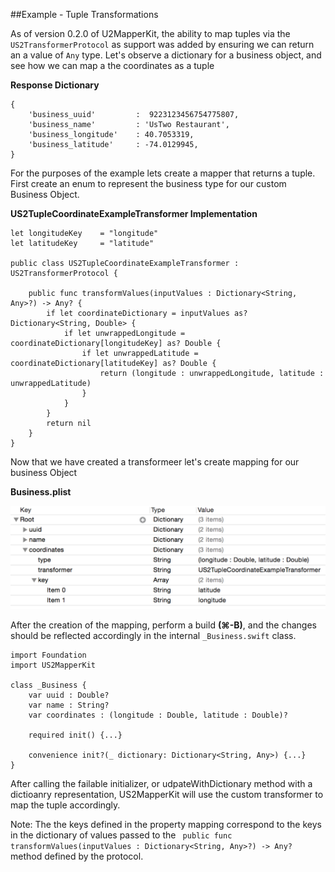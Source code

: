 ##Example - Tuple Transformations

As of version 0.2.0 of U2MapperKit, the ability to map tuples via the `US2TransformerProtocol` as support was added by ensuring we can return an a value of `Any` type. Let's observe a dictionary for a business object, and see how we can map a the coordinates as a tuple

**Response Dictionary**

```
{
	'business_uuid'  	 	:  9223123456754775807,
	'business_name'  		: 'UsTwo Restaurant',
	'business_longitude'  	: 40.7053319,
	'business_latitude'   	: -74.0129945,
}
```

For the purposes of the example lets create a mapper that returns a tuple. First create an enum to represent the business type for our custom Business Object.


**US2TupleCoordinateExampleTransformer Implementation**

```
let longitudeKey    = "longitude"
let latitudeKey     = "latitude"

public class US2TupleCoordinateExampleTransformer : US2TransformerProtocol {

    public func transformValues(inputValues : Dictionary<String, Any>?) -> Any? {
        if let coordinateDictionary = inputValues as? Dictionary<String, Double> {
            if let unwrappedLongitude = coordinateDictionary[longitudeKey] as? Double {
                if let unwrappedLatitude = coordinateDictionary[latitudeKey] as? Double {
                    return (longitude : unwrappedLongitude, latitude : unwrappedLatitude)
                }
            }
        }
        return nil
    }
}
```

Now that we have created a transformeer let's create mapping for our business Object

**Business.plist**
<br/>

![alt tag](/documentation/readme_assets/tuple_example.png?raw=true)
<br/>

After the creation of the mapping, perform a build **(⌘-B)**, and the changes should be reflected accordingly in the internal `_Business.swift` class.


```
import Foundation
import US2MapperKit

class _Business {
	var uuid : Double?
	var name : String?
	var coordinates : (longitude : Double, latitude : Double)?

 	required init() {...}

 	convenience init?(_ dictionary: Dictionary<String, Any>) {...}
} 
```

After calling the failable initializer, or udpateWithDictionary method with a dictioanry representation, US2MapperKit will use the custom transformer to map the tuple accordingly.

Note: The the keys defined in the property mapping correspond to the keys in the dictionary of values passed to the ` public func transformValues(inputValues : Dictionary<String, Any>?) -> Any?` method defined by the protocol. 